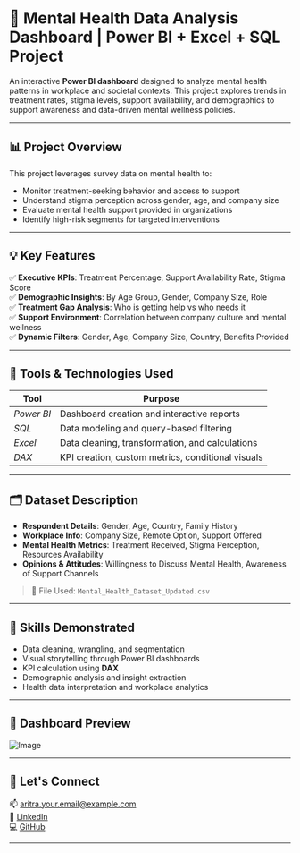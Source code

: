 # 🧠 Mental Health Data Analysis Dashboard | Power BI + Excel + SQL Project

An interactive **Power BI dashboard** designed to analyze mental health patterns in workplace and societal contexts. This project explores trends in treatment rates, stigma levels, support availability, and demographics to support awareness and data-driven mental wellness policies.

---

## 📊 Project Overview

This project leverages survey data on mental health to:

- Monitor treatment-seeking behavior and access to support
- Understand stigma perception across gender, age, and company size
- Evaluate mental health support provided in organizations
- Identify high-risk segments for targeted interventions

---

## 💡 Key Features

✅ **Executive KPIs**: Treatment Percentage, Support Availability Rate, Stigma Score  
✅ **Demographic Insights**: By Age Group, Gender, Company Size, Role  
✅ **Treatment Gap Analysis**: Who is getting help vs who needs it  
✅ **Support Environment**: Correlation between company culture and mental wellness  
✅ **Dynamic Filters**: Gender, Age, Company Size, Country, Benefits Provided

---

## 🧰 Tools & Technologies Used

| Tool         | Purpose                                        |
|--------------|------------------------------------------------|
| *Power BI*   | Dashboard creation and interactive reports     |
| *SQL*        | Data modeling and query-based filtering        |
| *Excel*      | Data cleaning, transformation, and calculations|
| *DAX*        | KPI creation, custom metrics, conditional visuals |

---

## 🗂 Dataset Description

- **Respondent Details**: Gender, Age, Country, Family History  
- **Workplace Info**: Company Size, Remote Option, Support Offered  
- **Mental Health Metrics**: Treatment Received, Stigma Perception, Resources Availability  
- **Opinions & Attitudes**: Willingness to Discuss Mental Health, Awareness of Support Channels  

> 📁 File Used: `Mental_Health_Dataset_Updated.csv`

---

## 🧠 Skills Demonstrated

- Data cleaning, wrangling, and segmentation  
- Visual storytelling through Power BI dashboards  
- KPI calculation using **DAX**  
- Demographic analysis and insight extraction  
- Health data interpretation and workplace analytics  

---

## 📸 Dashboard Preview

![Image](https://github.com/user-attachments/assets/64b92f4d-d02a-49c5-b28b-908dfaeffaff)


---

## 🔗 Let's Connect

📫 aritra.your.email@example.com  
🔗 [LinkedIn](https://www.linkedin.com/in/aritra-sadhukhan)  
💻 [GitHub](https://github.com/aritra-git)

---
